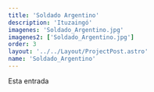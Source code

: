 ```yaml
---
title: 'Soldado Argentino'
description: 'Ituzaingó'
imagenes: 'Soldado_Argentino.jpg'
imagenes2: ['Soldado_Argentino.jpg']
order: 3
layout: '../../Layout/ProjectPost.astro'
name: 'Soldado_Argentino'
---
```


Esta entrada